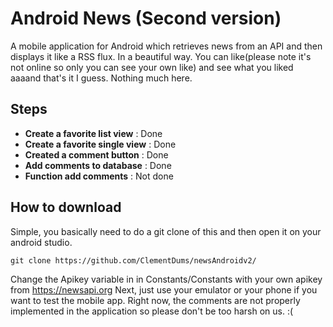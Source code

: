 # Android News (Second version)

A mobile application for Android which retrieves news from an API and then displays it like a RSS flux. In a beautiful way.
You can like(please note it's not online so only you can see your own like) and see what you liked aaaand that's it I guess. Nothing much here.

## Steps

* **Create a favorite list view** : Done
* **Create a favorite single view** : Done
* **Created a comment button** : Done
* **Add comments to database** : Done
* **Function add comments** : Not done


## How to download

Simple, you basically need to do a git clone of this and then open it on your android studio.
```
git clone https://github.com/ClementDums/newsAndroidv2/
```
Change the Apikey variable in in Constants/Constants with your own apikey from https://newsapi.org 
Next, just use your emulator or your phone if you want to test the mobile app.
Right now, the comments are not properly implemented in the application so please don't be too harsh on us. :(
